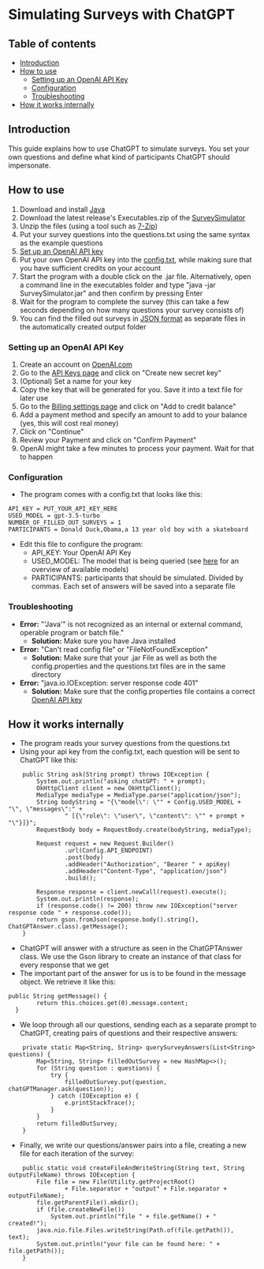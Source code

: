 # Simulating Surveys with ChatGPT

## Table of contents

- [Introduction](#introduction)
- [How to use](#how-to-use)
  - [Setting up an OpenAI API Key](#setting-up-an-openai-api-key)
  - [Configuration](#configuration)
  - [Troubleshooting](#troubleshooting)
- [How it works internally](#how-it-works-internally)

## Introduction
This guide explains how to use ChatGPT to simulate surveys. You set your own questions and define what kind of participants ChatGPT should impersonate. 

## How to use
1. Download and install [Java](https://www.java.com/en/download/)
2. Download the latest release's Executables.zip of the [SurveySimulator](https://github.com/ronnyporsch/SurveySimulator/releases/latest)
3. Unzip the files (using a tool such as [7-Zip](https://www.7-zip.org/))
4. Put your survey questions into the questions.txt using the same syntax as the example questions
5. [Set up an OpenAI API key](#setting-up-an-openai-api-key) 
6. Put your own OpenAI API key into the [config.txt](#configuration), while making sure that you have sufficient credits on your account
7. Start the program with a double click on the .jar file. Alternatively, open a command line in the executables folder and type "java -jar SurveySimulator.jar" and then confirm by pressing Enter
8. Wait for the program to complete the survey (this can take a few seconds depending on how many questions your survey consists of)
9. You can find the filled out surveys in [JSON format](https://en.wikipedia.org/wiki/JSON) as separate files in the automatically created output folder

### Setting up an OpenAI API Key
1. Create an account on [OpenAI.com](https://platform.openai.com/)
2. Go to the [API Keys page](https://platform.openai.com/api-keys) and click on "Create new secret key"
3. (Optional) Set a name for your key
4. Copy the key that will be generated for you. Save it into a text file for later use
5. Go to the [Billing settings page](https://platform.openai.com/account/billing/overview) and click on "Add to credit balance"
6. Add a payment method and specify an amount to add to your balance (yes, this will cost real money)
7. Click on "Continue"
8. Review your Payment and click on "Confirm Payment"
9. OpenAI might take a few minutes to process your payment. Wait for that to happen 

### Configuration
- The program comes with a config.txt that looks like this:
 ```
API_KEY = PUT_YOUR_API_KEY_HERE
USED_MODEL = gpt-3.5-turbo
NUMBER_OF_FILLED_OUT_SURVEYS = 1
PARTICIPANTS = Donald Duck,Obama,a 13 year old boy with a skateboard
```
- Edit this file to configure the program:
  - API_KEY: Your OpenAI API Key
  - USED_MODEL: The model that is being queried (see [here](https://platform.openai.com/docs/models) for an overview of available models) 
  - PARTICIPANTS: participants that should be simulated. Divided by commas. Each set of answers will be saved into a separate file

### Troubleshooting
- **Error:** "'Java'" is not recognized as an internal or external command, operable program or batch file."
  - **Solution:** Make sure you have Java installed
- **Error:** "Can't read config file" or "FileNotFoundException"
  - **Solution:** Make sure that your .jar File as well as both the config.properties and the questions.txt files are in the same directory
- **Error:** "java.io.IOException: server response code 401"
  - **Solution:** Make sure that the config.properties file contains a correct [OpenAI API key](#setting-up-an-openai-api-key)

## How it works internally
- The program reads your survey questions from the questions.txt
- Using your api key from the config.txt, each question will be sent to ChatGPT like this:
```
    public String ask(String prompt) throws IOException {
        System.out.println("asking chatGPT: " + prompt);
        OkHttpClient client = new OkHttpClient();
        MediaType mediaType = MediaType.parse("application/json");
        String bodyString = "{\"model\": \"" + Config.USED_MODEL + "\", \"messages\":" +
                " [{\"role\": \"user\", \"content\": \"" + prompt + "\"}]}";
        RequestBody body = RequestBody.create(bodyString, mediaType);

        Request request = new Request.Builder()
                .url(Config.API_ENDPOINT)
                .post(body)
                .addHeader("Authorization", "Bearer " + apiKey)
                .addHeader("Content-Type", "application/json")
                .build();

        Response response = client.newCall(request).execute();
        System.out.println(response);
        if (response.code() != 200) throw new IOException("server response code " + response.code());
        return gson.fromJson(response.body().string(), ChatGPTAnswer.class).getMessage();
    }
```
- ChatGPT will answer with a structure as seen in the ChatGPTAnswer class. We use the Gson library to create an instance of that class for every response that we get
- The important part of the answer for us is to be found in the message object. We retrieve it like this:
```
public String getMessage() {
        return this.choices.get(0).message.content;
  }
```

- We loop through all our questions, sending each as a separate prompt to ChatGPT, creating pairs of questions and their respective answers:
```
    private static Map<String, String> querySurveyAnswers(List<String> questions) {
        Map<String, String> filledOutSurvey = new HashMap<>();
        for (String question : questions) {
            try {
                filledOutSurvey.put(question, chatGPTManager.ask(question));
            } catch (IOException e) {
                e.printStackTrace();
            }
        }
        return filledOutSurvey;
    }
```
- Finally, we write our questions/answer pairs into a file, creating a new file for each iteration of the survey:
```
    public static void createFileAndWriteString(String text, String outputFileName) throws IOException {
        File file = new File(Utility.getProjectRoot() 
                + File.separator + "output" + File.separator + outputFileName);
        file.getParentFile().mkdir();
        if (file.createNewFile())
            System.out.println("file " + file.getName() + " created!");
        java.nio.file.Files.writeString(Path.of(file.getPath()), text);
        System.out.println("your file can be found here: " + file.getPath());
    }
```